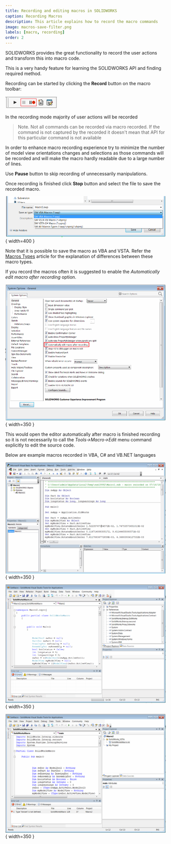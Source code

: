 ```yaml
---
title: Recording and editing macros in SOLIDWORKS
caption: Recording Macros
description: This article explains how to record the macro commands
image: macros-save-filter.png
labels: [macro, recording]
order: 2
---
```

SOLIDWORKS provides the great functionality to record the user actions and transform this into macro code.

This is a very handy feature for learning the SOLIDWORKS API and finding required method.

Recording can be started by clicking the **Record** button on the macro toolbar:

![Macro recording commands in toolbar](macro-toolbar.png)

In the recording mode majority of user actions will be recorded

> Note. Not all commands can be recorded via macro recorded. If the command is not captured by the recorded it doesn't mean that API for this particular command is not available

In order to enhance macro recording experience try to minimize the number of model view orientations changes and selections as those commands will be recorded and will make the macro hardly readable due to a large number of lines.

Use **Pause** button to skip recording of unnecessarily manipulations.

Once recording is finished click **Stop** button and select the file to save the recorded macro.

![Saving recorded macro](macros-save-filter.png){ width=400 }

Note that it is possible to save the macro as VBA and VSTA. Refer the [Macros Types](/solidworks-api/getting-started/macros/types) article for the explanation of differences between these macro types.

If you record the macros often it is suggested to enable the *Automatically edit macro after recording* option.

![Option to automatically edit macro after recording](option-edit-macro-after-recording.png){ width=350 }

This would open the editor automatically after macro is finished recording so it is not necessarily to call the *Tools->Macro->Edit* menu command explicitly to edit the source code.

Below are example macros recorded in VBA, C# and VB.NET languages

![Example of macro recorded in VBA](sample-vba-recorded-macro.png){ width=350 }

![Example of macro recorded in C# VSTA](sample-vsta-csharp-recorded-macro.png){ width=350 }

![Example of macro recorded in VB.NET VSTA](sample-vsta-vb.net-recorded-macro.png){ width=350 }

